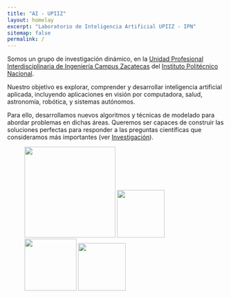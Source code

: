 ```yaml
---
title: "AI - UPIIZ"
layout: homelay
excerpt: "Laboratorio de Inteligencia Artificial UPIIZ - IPN"
sitemap: false
permalink: /
---
```


Somos un grupo de investigación dinámico, en la [Unidad Profesional Interdisciplinaria de Ingeniería Campus Zacatecas](https://zacatecas.ipn.mx) del [Instituto Politécnico Nacional](https://ipn.mx). 

Nuestro objetivo es explorar, comprender y desarrollar inteligencia artificial aplicada, incluyendo aplicaciones en visión por computadora, salud, astronomía, robótica, y sistemas autónomos. 

Para ello, desarrollamos nuevos algoritmos y técnicas de modelado para abordar problemas en dichas áreas. Queremos ser capaces de construir las soluciones perfectas para responder a las preguntas científicas que consideramos más importantes (ver [Investigación](/research.md)).


<figure class="fourth">
  <img src="{{ site.url }}{{ site.baseurl }}/images/logopic/Logo_Leiden.jpg" style="width: 210px">
  <img src="{{ site.url }}{{ site.baseurl }}/images/logopic/Logo_Nanofront.jpg" style="width: 110px">
  <img src="{{ site.url }}{{ site.baseurl }}/images/logopic/Logo_NWO.jpg" style="width: 120px">
  <img src="{{ site.url }}{{ site.baseurl }}/images/logopic/Logo_ERC.jpg" style="width: 110px">
</figure>
